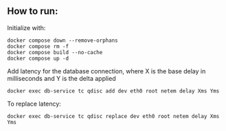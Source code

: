 ## How to run:

Initialize with:

```shell
docker compose down --remove-orphans
docker compose rm -f
docker compose build --no-cache
docker compose up -d
```

Add latency for the database connection, where X is the base delay in milliseconds and Y is the delta applied

```shell
docker exec db-service tc qdisc add dev eth0 root netem delay Xms Yms
```

To replace latency:

```shell
docker exec db-service tc qdisc replace dev eth0 root netem delay Xms Yms
```